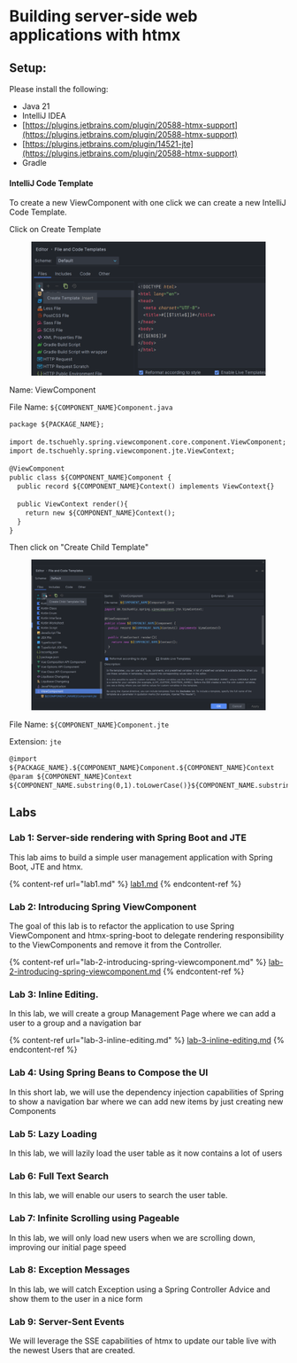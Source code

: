 # Building server-side web applications with htmx

## Setup:

Please install the following:

* Java 21
* IntelliJ IDEA
* [https://plugins.jetbrains.com/plugin/20588-htmx-support](https://plugins.jetbrains.com/plugin/20588-htmx-support)
* [https://plugins.jetbrains.com/plugin/14521-jte](https://plugins.jetbrains.com/plugin/20588-htmx-support)
* Gradle

#### IntelliJ Code Template

To create a new ViewComponent with one click we can create a new IntelliJ Code Template.

Click on Create Template

<figure><img src=".gitbook/assets/image (7).png" alt=""><figcaption></figcaption></figure>

Name: ViewComponent

File Name:  `${COMPONENT_NAME}Component.java`

```
package ${PACKAGE_NAME};

import de.tschuehly.spring.viewcomponent.core.component.ViewComponent;
import de.tschuehly.spring.viewcomponent.jte.ViewContext;

@ViewComponent
public class ${COMPONENT_NAME}Component {
  public record ${COMPONENT_NAME}Context() implements ViewContext{}

  public ViewContext render(){
    return new ${COMPONENT_NAME}Context();
  }
}
```

Then click on "Create Child Template"

<figure><img src=".gitbook/assets/image (1) (2).png" alt=""><figcaption></figcaption></figure>

File Name: `${COMPONENT_NAME}Component.jte`

Extension: `jte`

```
@import ${PACKAGE_NAME}.${COMPONENT_NAME}Component.${COMPONENT_NAME}Context
@param ${COMPONENT_NAME}Context ${COMPONENT_NAME.substring(0,1).toLowerCase()}${COMPONENT_NAME.substring(1)}Context
```

## Labs

### Lab 1: Server-side rendering with Spring Boot and JTE

This lab aims to build a simple user management application with Spring Boot, JTE and htmx.

{% content-ref url="lab1.md" %}
[lab1.md](lab1.md)
{% endcontent-ref %}

### Lab 2: Introducing Spring ViewComponent

The goal of this lab is to refactor the application to use Spring ViewComponent and htmx-spring-boot to delegate rendering responsibility to the ViewComponents and remove it from the Controller.

{% content-ref url="lab-2-introducing-spring-viewcomponent.md" %}
[lab-2-introducing-spring-viewcomponent.md](lab-2-introducing-spring-viewcomponent.md)
{% endcontent-ref %}

### Lab 3: Inline Editing.

In this lab, we will create a group Management Page where we can add a user to a group and a navigation bar

{% content-ref url="lab-3-inline-editing.md" %}
[lab-3-inline-editing.md](lab-3-inline-editing.md)
{% endcontent-ref %}

### Lab 4: Using Spring Beans to Compose the UI

In this short lab, we will use the dependency injection capabilities of Spring to show a navigation bar where we can add new items by just creating new Components

### Lab 5: Lazy Loading

In this lab, we will lazily load the user table as it now contains a lot of users

### Lab 6: Full Text Search

In this lab, we will enable our users to search the user table.

### Lab 7: Infinite Scrolling using Pageable

In this lab, we will only load new users when we are scrolling down, improving our initial page speed

### Lab 8: Exception Messages

In this lab, we will catch Exception using a Spring Controller Advice and show them to the user in a nice form

### Lab 9: Server-Sent Events

We will leverage the SSE capabilities of htmx to update our table live with the newest Users that are created.
